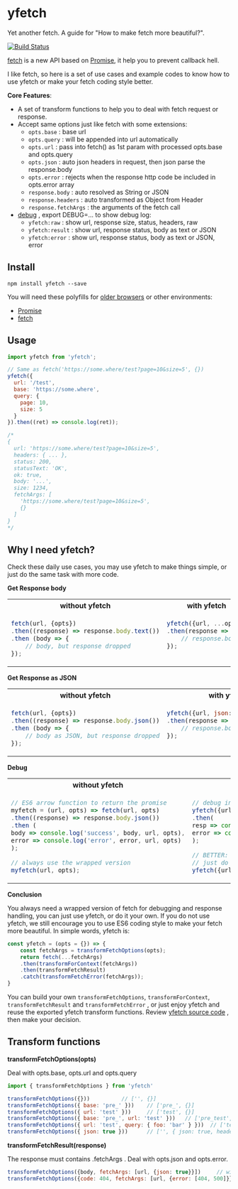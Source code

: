 yfetch
======
Yet another fetch. A guide for "How to make fetch more beautiful?".

[![Build Status](https://travis-ci.org/zordius/yfetch.svg?branch=master)](https://travis-ci.org/zordius/yfetch)

[fetch](https://developer.mozilla.org/en-US/docs/Web/API/Fetch_API/Using_Fetch) is a new API based on [Promise](https://developers.google.com/web/fundamentals/getting-started/primers/promises), it help you to prevent callback hell.

I like fetch, so here is a set of use cases and example codes to know how to use yfetch or make your fetch coding style better.

**Core Features**:
* A set of transform functions to help you to deal with fetch request or response.
* Accept same options just like fetch with some extensions:
  * `opts.base` : base url
  * `opts.query` : will be appended into url automatically
  * `opts.url` : pass into fetch() as 1st param with processed opts.base and opts.query
  * `opts.json` : auto json headers in request, then json parse the response.body
  * `opts.error` : rejects when the response http code be included in opts.error array
  * `response.body` : auto resolved as String or JSON
  * `response.headers` : auto transformed as Object from Header
  * `response.fetchArgs` : the arguments of the fetch call
* [debug](https://www.npmjs.com/package/debug) , export DEBUG=... to show debug log:
  * `yfetch:raw` : show url, response size, status, headers, raw
  * `yfetch:result` : show url, response status, body as text or JSON
  * `yfetch:error` : show url, response status, body as text or JSON, error

Install
-------

```
npm install yfetch --save
```

You will need these polyfills for [older browsers](http://caniuse.com/#feat=promises) or other environments:
* [Promise](https://www.npmjs.com/search?q=promise%20polyfill&page=1&ranking=popularity)
* [fetch](https://www.npmjs.com/search?q=fetch%20polyfill&page=1&ranking=popularity)

Usage
-----

```javascript
import yfetch from 'yfetch';

// Same as fetch('https://some.where/test?page=10&size=5', {})
yfetch({
  url: '/test',
  base: 'https://some.where',
  query: {
    page: 10,
    size: 5
  }
}).then((ret) => console.log(ret));

/*
{
  url: 'https://some.where/test?page=10&size=5',
  headers: { ... },
  status: 200,
  statusText: 'OK',
  ok: true,
  body: '...',
  size: 1234,
  fetchArgs: [
    'https://some.where/test?page=10&size=5',
    {}
  ]
}
*/
```

Why I need yfetch?
------------------

Check these daily use cases, you may use yfetch to make things simple, or just do the same task with more code.

**Get Response body**
<table>
 <tr>
  <th width="50%">without yfetch</th><th width="50%">with yfetch</th>
 </tr>
 <tr>
  <td valign="top">

```javascript
fetch(url, {opts})
.then((response) => response.body.text())
.then (body => {
    // body, but response dropped
});
```

  </td>
  <td valign="top">

```javascript
yfetch({url, ...opts})
.then(response => {
    // response.body
});
```

  </td>
 </tr>
</table>

**Get Response as JSON**
<table>
 <tr>
  <th width="50%">without yfetch</th><th width="50%">with yfetch</th>
 </tr>
 <tr>
  <td valign="top">

```javascript
fetch(url, {opts})
.then((response) => response.body.json())
.then (body => {
    // body as JSON, but response dropped
});
```

  </td>
  <td valign="top">

```javascript
yfetch({url, json: true, ...opts})
.then(response => {
    // response.body as JSON
});
```

  </td>
 </tr>
</table>

**Debug**
<table>
 <tr>
  <th width="50%">without yfetch</th><th width="50%">with yfetch</th>
 </tr>
 <tr>
  <td valign="top">

```javascript
// ES6 arrow function to return the promise
myfetch = (url, opts) => fetch(url, opts)
.then((response) => response.body.json())
.then (
body => console.log('success', body, url, opts),
error => console.log('error', error, url, opts)
);

// always use the wrapped version
myfetch(url, opts);
```

  </td>
  <td valign="top">

```javascript
// debug in your code....deprecated
yfetch({url, json: true, ...opts})
.then(
resp => console.log('success', resp.body, resp.fetchArgs),
error => console.log('error', error, error.fetchArgs)
);

// BETTER: export DEBUG=yfetch:* then
// just do yfetch without changing your code
yfetch({url, json: true, ...opts})
```

  </td>
 </tr>
</table>

**Conclusion**

You always need a wrapped version of fetch for debugging and response handling, you can just use yfetch, or do it your own. If you do not use yfetch, we still encourage you to use ES6 coding style to make your fetch more beautiful. In simple words, yfetch is:

```javascript
const yfetch = (opts = {}) => {
    const fetchArgs = transformFetchOptions(opts);
    return fetch(...fetchArgs)
    .then(transformForContext(fetchArgs))
    .then(transformFetchResult)
    .catch(transformFetchError(fetchArgs));
}
```

You can build your own `transformFetchOptions`, `transformForContext`, `transformFetchResult` and `transformFetchError` , or just enjoy yfetch and reuse the exported yfetch transform functions. Review [yfetch source code](src.js) , then make your decision.

Transform functions
-------------------
**transformFetchOptions(opts)**

Deal with opts.base, opts.url and opts.query

```javascript
import { transformFetchOptions } from 'yfetch'

transformFetchOptions({}))          // ['', {}]
transformFetchOptions({ base: 'pre_' }))    // ['pre_', {}]
transformFetchOptions({ url: 'test' }))     // ['test', {}]
transformFetchOptions({ base: 'pre_', url: 'test' }))   // ['pre_test', {}]
transformFetchOptions({ url: 'test', query: { foo: 'bar' } }))  // ['test?foo=bar', {}]
transformFetchOptions({ json: true }))      // ['', { json: true, headers: { Accept: 'application/json', 'Content-Type': 'application/x-www-form-urlencoded' } }]
```

**transformFetchResult(response)**

The response must contains .fetchArgs . Deal with opts.json and opts.error.

```javascript
transformFetchOptions({body, fetchArgs: [url, {json: true}}])     // will JSON.parse(body)
transformFetchOptions({code: 404, fetchArgs: [url, {error: [404, 500]}}])   // will throw
```
